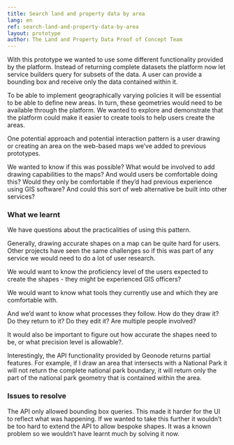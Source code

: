 ```yaml
---
title: Search land and property data by area
lang: en
ref: search-land-and-property-data-by-area
layout: prototype
author: The Land and Property Data Proof of Concept Team
---
```

With this prototype we wanted to use some different functionality provided by the platform. Instead of returning complete datasets the platform now let service builders query for subsets of the data. A user can provide a bounding box and receive only the data contained within it.

To be able to implement geographically varying policies it will be essential to be able to define new areas. In turn, these geometries would need to be available through the platform. We wanted to explore and demonstrate that the platform could make it easier to create tools to help users create the areas.

One potential approach and potential interaction pattern is a user drawing or creating an area on the web-based maps we’ve added to previous prototypes.

We wanted to know if this was possible? What would be involved to add drawing capabilities to the maps? And would users be comfortable doing this? Would they only be comfortable if they’d had previous experience using GIS software? And could this sort of web alternative be built into other services?

### What we learnt

We have questions about the practicalities of using this pattern.

Generally, drawing accurate shapes on a map can be quite hard for users. Other projects have seen the same challenges so if this was part of any service we would need to do a lot of user research. 

We would want to know the proficiency level of the users expected to create the shapes - they might be experienced GIS officers?

We would want to know what tools they currently use and which they are comfortable with. 

And we’d want to know what processes they follow. How do they draw it? Do they return to it? Do they edit it? Are multiple people involved?

It would also be important to figure out how accurate the shapes need to be, or what precision level is allowable?.

Interestingly, the API functionality provided by Geonode returns partial features. For example, if I draw an area that intersects with a National Park it will not return the complete national park boundary, it will return only the part of the national park geometry that is contained within the area.

### Issues to resolve

The API only allowed bounding box queries. This made it harder for the UI to reflect what was happening. If we wanted to take this further it wouldn’t be too hard to extend the API to allow bespoke shapes. It was a known problem so we wouldn’t have learnt much by solving it now.